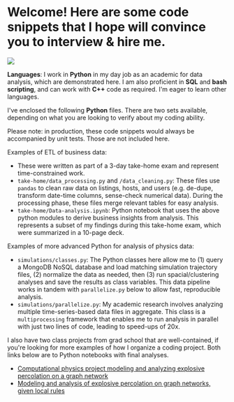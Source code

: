 # Welcome! Here are some code snippets that I hope will convince you to interview & hire me.

<img src="https://media.giphy.com/media/hZj44bR9FVI3K/giphy.gif">

**Languages**: I work in **Python** in my day job as an academic for data analysis, which are demonstrated here. I am also proficient in **SQL** and **bash scripting**, and can work with **C++** code as required. I'm eager to learn other languages.

I've enclosed the following **Python** files. There are two sets available, depending on what you are looking to verify about my coding ability.

Please note: in production, these code snippets would always be accompanied by unit tests. Those are not included here.

Examples of ETL of business data:
* These were written as part of a 3-day take-home exam and represent time-constrained work.
* `take-home/data_processing.py` and `/data_cleaning.py`: These files use `pandas` to clean raw data on listings, hosts, and users (e.g. de-dupe, transform date-time columns, sense-check numerical data). During the processing phase, these files merge relevant tables for easy analysis.
* `take-home/Data-analysis.ipynb`: Python notebook that uses the above python modules to derive business insights from analysis. This represents a subset of my findings during this take-home exam, which were summarized in a 10-page deck.

Examples of more advanced Python for analysis of physics data:
* `simulations/classes.py`: The Python classes here allow me to (1) query a MongoDB NoSQL database and load matching simulation trajectory files, (2) normalize the data as needed, then (3) run spacial/clustering analyses and save the results as class variables. This data pipeline works in tandem with `parallelize.py` below to allow fast, reproducible analysis.
* `simulations/parallelize.py`: My academic research involves analyzing multiple time-series-based data files in aggregate. This class is a `multiprocessing` framework that enables me to run analysis in parallel with just two lines of code, leading to speed-ups of 20x.

I also have two class projects from grad school that are well-contained, if you're looking for more examples of how I organize a coding project. Both links below are to Python notebooks with final analyses.
* [Computational physics project modeling and analyzing explosive percolation on a graph network](https://github.com/shannon-moran/computational-physics-F17/blob/master/03_Project/MORAN_SUBMISSION/CODE/Moran_FinalProject.ipynb)
* [Modeling and analysis of explosive percolation on graph networks, given local rules](https://github.com/shannon-moran/fractals-and-percolation-2018/blob/master/02_FINAL_SUBMISSION/FINAL-Project_report_figures.ipynb)
